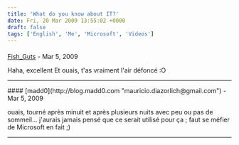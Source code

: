 ```yaml
---
title: 'What do you know about IT?'
date: Fri, 20 Mar 2009 13:55:02 +0000
draft: false
tags: ['English', 'Me', 'Microsoft', 'Videos']
---
```



#### 
[Fish_Guts]( "lowreg@gmail.com") - <time datetime="2009-03-20 17:19:00">Mar 5, 2009</time>

Haha, excellent Et ouais, t'as vraiment l'air défoncé :O
<hr />
#### 
[madd0](http://blog.madd0.com "mauricio.diazorlich@gmail.com") - <time datetime="2009-03-20 21:30:00">Mar 5, 2009</time>

ouais, tourné après minuit et après plusieurs nuits avec peu ou pas de sommeil… j'aurais jamais pensé que ce serait utilisé pour ça ; faut se méfier de Microsoft en fait ;)
<hr />
